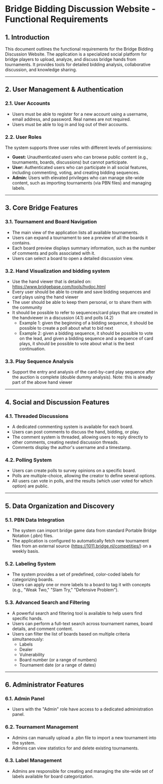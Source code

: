 # Bridge Bidding Discussion Website - Functional Requirements

## 1. Introduction

This document outlines the functional requirements for the Bridge Bidding Discussion Website. The application is a specialized social platform for bridge players to upload, analyze, and discuss bridge hands from tournaments. It provides tools for detailed bidding analysis, collaborative discussion, and knowledge sharing.

---

## 2. User Management & Authentication

### 2.1. User Accounts
- Users must be able to register for a new account using a username, email address, and password. Real names are not required.
- Users must be able to log in and log out of their accounts.

### 2.2. User Roles
The system supports three user roles with different levels of permissions:
- **Guest:** Unauthenticated users who can browse public content (e.g., tournaments, boards, discussions) but cannot participate.
- **User:** Authenticated users who can participate in all social features, including commenting, voting, and creating bidding sequences.
- **Admin:** Users with elevated privileges who can manage site-wide content, such as importing tournaments (via PBN files) and managing labels.

---

## 3. Core Bridge Features

### 3.1. Tournament and Board Navigation
- The main view of the application lists all available tournaments.
- Users can expand a tournament to see a preview of all the boards it contains.
- Each board preview displays summary information, such as the number of comments and polls associated with it.
- Users can select a board to open a detailed discussion view.

### 3.2. Hand Visualization and bidding system
- Use the hand viewer that is detailed on: https://www.bridgebase.com/tools/hvdoc.html
- Every user should be able to create and save bidding sequences and card plays using the hand viewer
- The user should be able to keep them personal, or to share them with the community
- It should be possible to refer to sequences/card plays that are created in the handviewer in a discussion (4.1) and polls (4.2)
    - Example 1: given the beginning of a bidding sequence, it should be possible to create a poll about what to bid next
    - Example 2: given a bidding sequence, it should be possible to vote on the lead, and given a bidding sequence and a sequence of card plays, it should be possible to vote about what is the best continuation.

### 3.3. Play Sequence Analysis
- Support the entry and analysis of the card-by-card play sequence after the auction is complete (double dummy analysis). Note: this is already part of the above hand viewer

---

## 4. Social and Discussion Features

### 4.1. Threaded Discussions
- A dedicated commenting system is available for each board.
- Users can post comments to discuss the hand, bidding, or play.
- The comment system is threaded, allowing users to reply directly to other comments, creating nested discussion threads.
- Comments display the author's username and a timestamp.

### 4.2. Polling System
- Users can create polls to survey opinions on a specific board.
- Polls are multiple-choice, allowing the creator to define several options.
- All users can vote in polls, and the results (which user voted for which option) are public.

---

## 5. Data Organization and Discovery

### 5.1. PBN Data Integration
- The system can import bridge game data from standard Portable Bridge Notation (.pbn) files.
- The application is configured to automatically fetch new tournament files from an external source (https://1011.bridge.nl/competities/) on a weekly basis.

### 5.2. Labeling System
- The system provides a set of predefined, color-coded labels for categorizing boards.
- Users can apply one or more labels to a board to tag it with concepts (e.g., "Weak Two," "Slam Try," "Defensive Problem").

### 5.3. Advanced Search and Filtering
- A powerful search and filtering tool is available to help users find specific hands.
- Users can perform a full-text search across tournament names, board details, and comment content.
- Users can filter the list of boards based on multiple criteria simultaneously:
    - Labels
    - Dealer
    - Vulnerability
    - Board number (or a range of numbers)
    - Tournament date (or a range of dates)

---

## 6. Administrator Features

### 6.1. Admin Panel
- Users with the "Admin" role have access to a dedicated administration panel.

### 6.2. Tournament Management
- Admins can manually upload a .pbn file to import a new tournament into the system.
- Admins can view statistics for and delete existing tournaments.

### 6.3. Label Management
- Admins are responsible for creating and managing the site-wide set of labels available for board categorization.